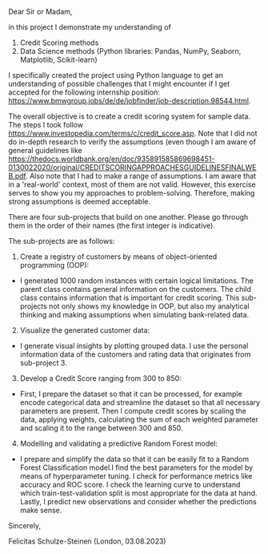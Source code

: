Dear Sir or Madam,                                                                                                


in this project I demonstrate my understanding of

1. Credit Scoring methods
2. Data Science methods (Python libraries: Pandas, NumPy, Seaborn,  Matplotlib, Scikit-learn)

I specifically created the project using Python language to get an understanding of possible challenges that I might encounter if I get accepted for the following internship position: https://www.bmwgroup.jobs/de/de/jobfinder/job-description.98544.html. 

The overall objective is to create a credit scoring system for sample data. The steps I took follow https://www.investopedia.com/terms/c/credit_score.asp. Note that I did not do in-depth research to verify the assumptions (even though I am aware of general guidelines like https://thedocs.worldbank.org/en/doc/935891585869698451-0130022020/original/CREDITSCORINGAPPROACHESGUIDELINESFINALWEB.pdf. Also note that I had to make a range of assumptions. I am aware that in a 'real-world' context, most of them are not valid. However, this exercise serves to show you my approaches to problem-solving. Therefore, making strong assumptions is deemed acceptable.

There are four sub-projects that build on one another. Please go through them in the order of their names (the first integer is indicative).

The sub-projects are as follows:

1. Create a registry of customers by means of object-oriented programming (OOP):

- I generated 1000 random instances with certain logical limitations. The parent class contains general information on the customers. The child class contains information that is important for credit scoring. This sub-projects not only shows my knowledge in OOP, but also my analytical thinking and making assumptions when simulating bank-related data.
    
2. Visualize the generated customer data:

- I generate visual insights by plotting grouped data. I use the personal information data of the customers and rating data that originates from sub-project 3.

3. Develop a Credit Score ranging from 300 to 850:

- First, I prepare the dataset so that it can be processed, for example encode categorical data and streamline the dataset so that all necessary parameters are present. Then I compute credit scores by scaling the data,  applying weights, calculating the sum of each weighted parameter and scaling it to the range between 300 and 850.

4. Modelling and validating a predictive Random Forest model:

- I prepare and simplify the data so that it can be easily fit to a Random Forest Classification model.I find the best parameters for the model by means of hyperparameter tuning. I check for performance metrics like accuracy and ROC score. I check the learning curve to understand which train-test-validation split is most appropriate for the data at hand. Lastly, I predict new observations and consider whether the predictions make sense.
    
    
Sincerely,

Felicitas Schulze-Steinen (London, 03.08.2023)

